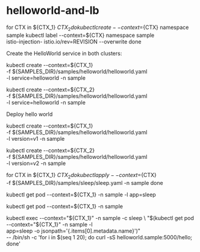 # helloworld-and-lb

for CTX in ${CTX_1} ${CTX_2}
do
    kubectl create --context=${CTX} namespace sample
    kubectl label --context=${CTX} namespace sample \
        istio-injection- istio.io/rev=REVISION --overwrite
done


Create the HelloWorld service in both clusters:


kubectl create --context=${CTX_1} \
    -f ${SAMPLES_DIR}/samples/helloworld/helloworld.yaml \
    -l service=helloworld -n sample

kubectl create --context=${CTX_2} \
    -f ${SAMPLES_DIR}/samples/helloworld/helloworld.yaml \
    -l service=helloworld -n sample
    
Deploy hello world

kubectl create --context=${CTX_1} \
  -f ${SAMPLES_DIR}/samples/helloworld/helloworld.yaml \
  -l version=v1 -n sample

kubectl create --context=${CTX_2} \
  -f ${SAMPLES_DIR}/samples/helloworld/helloworld.yaml \
  -l version=v2 -n sample
  
for CTX in ${CTX_1} ${CTX_2}
do
    kubectl apply --context=${CTX} \
        -f ${SAMPLES_DIR}/samples/sleep/sleep.yaml -n sample
done

  kubectl get pod --context=${CTX_1} -n sample -l app=sleep
  
  kubectl get pod --context=${CTX_1} -n sample
  
  kubectl exec --context="${CTX_1}" -n sample -c sleep \
    "$(kubectl get pod --context="${CTX_1}" -n sample -l \
    app=sleep -o jsonpath='{.items[0].metadata.name}')" \
    -- /bin/sh -c 'for i in $(seq 1 20); do curl -sS helloworld.sample:5000/hello; done'
